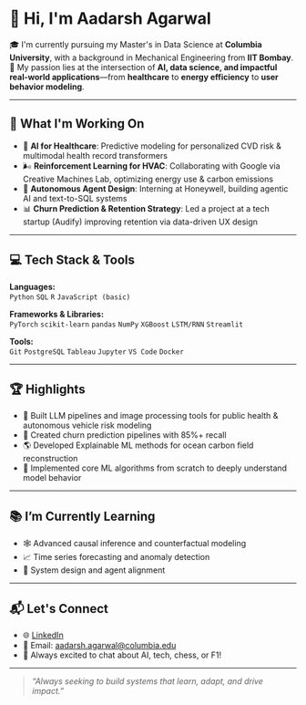 # 👋 Hi, I'm Aadarsh Agarwal

🎓 I'm currently pursuing my Master's in Data Science at **Columbia University**, with a background in Mechanical Engineering from **IIT Bombay**.  
🔬 My passion lies at the intersection of **AI, data science, and impactful real-world applications**—from **healthcare** to **energy efficiency** to **user behavior modeling**.

---

## 🧠 What I'm Working On

- 🏥 **AI for Healthcare**: Predictive modeling for personalized CVD risk & multimodal health record transformers  
- 🌬️ **Reinforcement Learning for HVAC**: Collaborating with Google via Creative Machines Lab, optimizing energy use & carbon emissions  
- 🤖 **Autonomous Agent Design**: Interning at Honeywell, building agentic AI and text-to-SQL systems  
- 📊 **Churn Prediction & Retention Strategy**: Led a project at a tech startup (Audify) improving retention via data-driven UX design

---

## 💻 Tech Stack & Tools

**Languages:**  
`Python` `SQL` `R` `JavaScript (basic)`

**Frameworks & Libraries:**  
`PyTorch` `scikit-learn` `pandas` `NumPy` `XGBoost` `LSTM/RNN` `Streamlit`

**Tools:**  
`Git` `PostgreSQL` `Tableau` `Jupyter` `VS Code` `Docker`

---

## 🏆 Highlights

- 🧪 Built LLM pipelines and image processing tools for public health & autonomous vehicle risk modeling  
- 🧠 Created churn prediction pipelines with 85%+ recall  
- 🌎 Developed Explainable ML methods for ocean carbon field reconstruction  
- 🧩 Implemented core ML algorithms from scratch to deeply understand model behavior

---

## 📚 I’m Currently Learning

- 🕸️ Advanced causal inference and counterfactual modeling  
- 📈 Time series forecasting and anomaly detection  
- 📘 System design and agent alignment

---

## 📬 Let's Connect

- 🌐 [LinkedIn](https://www.linkedin.com/in/aadarsh-agarwal/)  
- 📧 Email: aadarsh.agarwal@columbia.edu  
- 🧠 Always excited to chat about AI, tech, chess, or F1!

---

> *“Always seeking to build systems that learn, adapt, and drive impact.”*
